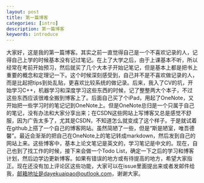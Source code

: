 ```yaml
---
layout: post
title: 第一篇博客
categories: [intro]
description: 第一篇博客
keywords: introduce
---
```


大家好，这是我的第一篇博客。其实之前一直觉得自己是一个不喜欢记录的人，记得自己上学的时候基本没有记过笔记。在上了大学之后，由于上课基本不听，所以经常在考前开始预习，然后就买了几个大本子开始记笔记，但是基本上都是把书上重要的概念和定理记一下。这个时候深刻感受到，自己并不是不喜欢做记录的人，而是比起把tips到处乱贴，更喜欢比较系统的做记录。后来，我入了CV的坑，开始学习C++，机器学习和深度学习这些东西的时候，记了整整两大个本子，不过这些东西应该很难全搬到博客上了。后面自己买了个iPad，用起了OneNote，又开始把一些学习时的笔记记到OneNote上。但是OneNote总归是一个只属于自己的笔记，没有办法和大家分享出来；在CSDN这些网站上写博客又总是感觉不舒服，因为广告太多了，尤其是CSDN，不知道怎么就变成了这个样子。于是就试着在github上搭了一个自己的博客网站。虽然简陋了一些，但是“斯是陋室，唯吾德馨”。最近会渐渐的把自己在OneNote上的笔记转成markdown，然后发到自己的网站上来。这些博客中，基本上论文笔记是英文的，学习笔记是中文的。现在，自己也到了找工作的时候，接下来会做一个Todo List，确定一下之后的学习和博客计划，然后边学边更新博客。如果有错误的地方或有待提高的地方，希望大家指正。现在还没有加上评论区这些功能，大家可以在issue里面提出来或者发邮件给我，邮箱地址是dayekuaipao@outlook.com，谢谢大家。